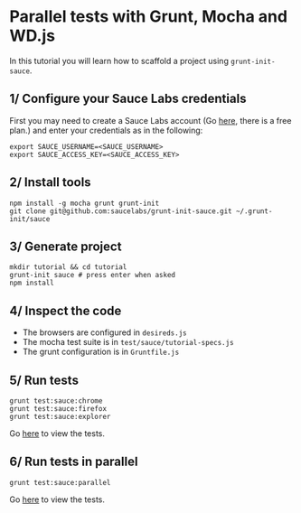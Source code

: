 Parallel tests with Grunt, Mocha and WD.js 
=============

In this tutorial you will learn how to scaffold a project using `grunt-init-sauce`.

## 1/ Configure your Sauce Labs credentials

First you may need to create a Sauce Labs account (Go 
[here](https://saucelabs.com/signup), there is a free plan.) and enter your 
credentials as in the following:  

```
export SAUCE_USERNAME=<SAUCE_USERNAME>
export SAUCE_ACCESS_KEY=<SAUCE_ACCESS_KEY>
```

## 2/ Install tools

```
npm install -g mocha grunt grunt-init
git clone git@github.com:saucelabs/grunt-init-sauce.git ~/.grunt-init/sauce
```

## 3/ Generate project

```
mkdir tutorial && cd tutorial
grunt-init sauce # press enter when asked
npm install
```

## 4/ Inspect the code

- The browsers are configured in `desireds.js`
- The mocha test suite is in `test/sauce/tutorial-specs.js`
- The grunt configuration is in `Gruntfile.js`

## 5/ Run tests

```
grunt test:sauce:chrome
grunt test:sauce:firefox
grunt test:sauce:explorer
```

Go [here](https://saucelabs.com/tests) to view the tests.

## 6/ Run tests in parallel

```
grunt test:sauce:parallel
```

Go [here](https://saucelabs.com/tests) to view the tests.
